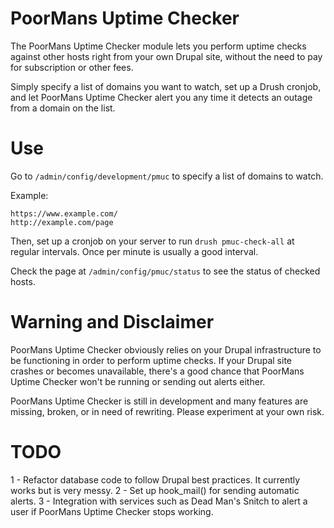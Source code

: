 # PoorMans Uptime Checker
The PoorMans Uptime Checker module lets you perform uptime checks against other hosts right from your own Drupal site, without the need to pay for subscription or other fees.

Simply specify a list of domains you want to watch, set up a Drush cronjob, and let PoorMans Uptime Checker alert you any time it detects an outage from a domain on the list.

# Use
Go to `/admin/config/development/pmuc` to specify a list of domains to watch.

Example:
```
https://www.example.com/
http://example.com/page
```

Then, set up a cronjob on your server to run `drush pmuc-check-all` at regular intervals. Once per minute is usually a good interval.

Check the page at `/admin/config/pmuc/status` to see the status of checked hosts.

# Warning and Disclaimer
PoorMans Uptime Checker obviously relies on your Drupal infrastructure to be functioning in order to perform uptime checks. If your Drupal site crashes or becomes unavailable, there's a good chance that PoorMans Uptime Checker won't be running or sending out alerts either.

PoorMans Uptime Checker is still in development and many features are missing, broken, or in need of rewriting. Please experiment at your own risk.

# TODO
1 - Refactor database code to follow Drupal best practices. It currently works but is very messy.
2 - Set up hook_mail() for sending automatic alerts.
3 - Integration with services such as Dead Man's Snitch to alert a user if PoorMans Uptime Checker stops working.